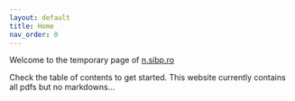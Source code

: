 ```yaml
---
layout: default
title: Home
nav_order: 0
---
```

Welcome to the temporary page of [n.sibp.ro](https://n.sibp.ro)

Check the table of contents to get started. This website currently contains all pdfs but no markdowns...